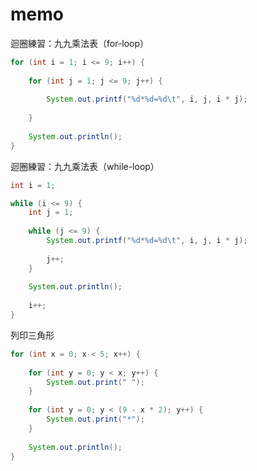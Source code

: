 # memo

迴圈練習：九九乘法表（for-loop）

```java
for (int i = 1; i <= 9; i++) {
	
	for (int j = 1; j <= 9; j++) {
	
		System.out.printf("%d*%d=%d\t", i, j, i * j);
		
	}
	
	System.out.println();
}
```

迴圈練習：九九乘法表（while-loop）

```java
int i = 1;

while (i <= 9) {
	int j = 1;
	
	while (j <= 9) {
		System.out.printf("%d*%d=%d\t", i, j, i * j);
		
		j++;
	}
	
	System.out.println();
	
	i++;
}

```

列印三角形

```java
for (int x = 0; x < 5; x++) {
				
	for (int y = 0; y < x; y++) {
		System.out.print(" ");				
	}
	
	for (int y = 0; y < (9 - x * 2); y++) {
		System.out.print("*");
	}
	
	System.out.println();
}
```
